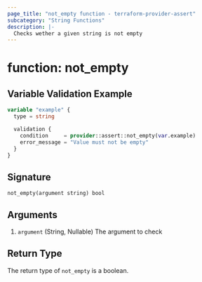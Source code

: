 ```yaml
---
page_title: "not_empty function - terraform-provider-assert"
subcategory: "String Functions"
description: |-
  Checks wether a given string is not empty
---
```


# function: not_empty





## Variable Validation Example

```terraform
variable "example" {
  type = string

  validation {
    condition     = provider::assert::not_empty(var.example)
    error_message = "Value must not be empty"
  }
}
```

## Signature

<!-- signature generated by tfplugindocs -->
```text
not_empty(argument string) bool
```

## Arguments

<!-- arguments generated by tfplugindocs -->
1. `argument` (String, Nullable) The argument to check


## Return Type

The return type of `not_empty` is a boolean.
